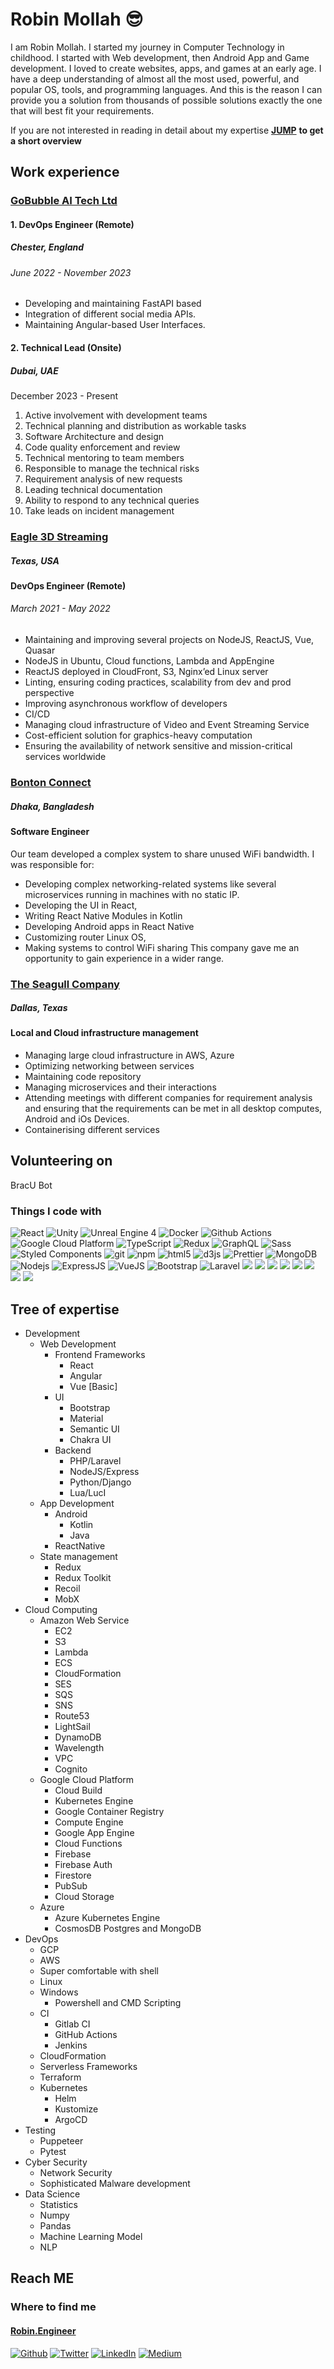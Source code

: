 # Robin Mollah 😎
I am Robin Mollah. I started my journey in Computer Technology in childhood. I started with Web development, then Android App and Game development. I loved to create websites, apps, and games at an early age. I have a deep understanding of almost all the most used, powerful, and popular OS, tools, and programming languages. And this is the reason I can provide you a solution from thousands of possible solutions exactly the one that will best fit your requirements.

If you are not interested in reading in detail about my expertise [**JUMP**](#work-experience) **to get a short overview**


<!--
**robinmollah/robinmollah** is a ✨ _special_ ✨ repository because its `README.md` (this file) appears on your GitHub profile.

Here are some ideas to get you started:

- 🔭 I’m currently working on ...
- 🌱 I’m currently learning ...
- 👯 I’m looking to collaborate on ...
- 🤔 I’m looking for help with ...
- 💬 Ask me about ...
- 📫 How to reach me: ...
- 😄 Pronouns: ...
- ⚡ Fun fact: ...
-->
## Work experience

### [GoBubble AI Tech Ltd](https://gobubblehq.com)
#### 1. DevOps Engineer (Remote)
##### Chester, England
###### June 2022 - November 2023
- Developing and maintaining FastAPI based 
- Integration of different social media APIs.
- Maintaining Angular-based User Interfaces.

#### 2. Technical Lead (Onsite)
##### Dubai, UAE
December 2023 - Present
1. Active involvement with development teams
2. Technical planning and distribution as workable tasks
2. Software Architecture and design
3. Code quality enforcement and review
4. Technical mentoring to team members
5. Responsible to manage the technical risks
6. Requirement analysis of new requests
7. Leading technical documentation
8. Ability to respond to any technical queries
9. Take leads on incident management


### [Eagle 3D Streaming](https://eagle3dstreaming.com)
##### Texas, USA
#### DevOps Engineer (Remote)
###### March 2021 - May 2022
- Maintaining and improving several projects on NodeJS, ReactJS, Vue, Quasar
- NodeJS in Ubuntu, Cloud functions, Lambda and AppEngine
- ReactJS deployed in CloudFront, S3, Nginx’ed Linux server
- Linting, ensuring coding practices, scalability from dev and prod perspective
- Improving asynchronous workflow of developers
- CI/CD
- Managing cloud infrastructure of Video and Event Streaming Service
- Cost-efficient solution for graphics-heavy computation
- Ensuring the availability of network sensitive and mission-critical services worldwide


### [Bonton Connect](http://bonton.app)
##### Dhaka, Bangladesh
#### Software Engineer
Our team developed a complex system to share unused WiFi bandwidth. I was responsible for:
- Developing complex networking-related systems like several microservices running in machines with no static IP.
- Developing the UI in React,
- Writing React Native Modules in Kotlin
- Developing Android apps in React Native
- Customizing router Linux OS,
- Making systems to control WiFi sharing
This company gave me an opportunity to gain experience in a wider range.

### [The Seagull Company](https://www.seagullcompany.com/)
##### Dallas, Texas
#### Local and Cloud infrastructure management
- Managing large cloud infrastructure in AWS, Azure
- Optimizing networking between services
- Maintaining code repository
- Managing microservices and their interactions
- Attending meetings with different companies for requirement analysis and ensuring that the requirements can be met in all desktop computes, Android and iOs Devices.
- Containerising different services

## Volunteering on
BracU Bot

### Things I code with
<p>
  <img alt="React" src="https://img.shields.io/badge/-React-45b8d8?style=flat-square&logo=react&logoColor=white" />
  <img alt="Unity" src="https://img.shields.io/badge/-Unity-8DD6F9?style=flat-square&logo=unity&logoColor=white" />
  <img alt="Unreal Engine 4" src="https://img.shields.io/badge/-Unreal_Engine_4-5849BE?style=flat-square&logo=ue4&logoColor=white" />
  <img alt="Docker" src="https://img.shields.io/badge/-Docker-46a2f1?style=flat-square&logo=docker&logoColor=white" />
  <img alt="Github Actions" src="https://img.shields.io/badge/-Github_Actions-2088FF?style=flat-square&logo=github-actions&logoColor=white" />
  <img alt="Google Cloud Platform" src="https://img.shields.io/badge/-Google_Cloud_Platform-1a73e8?style=flat-square&logo=google-cloud&logoColor=white" />
  <img alt="TypeScript" src="https://img.shields.io/badge/-TypeScript-007ACC?style=flat-square&logo=typescript&logoColor=white" />
<!--   <img alt="Apollo" src="https://img.shields.io/badge/-Apollo%20GraphQL-311C87?style=flat-square&logo=apollo-graphql&logoColor=white" /> -->
<!--   <img alt="Heroku" src="https://img.shields.io/badge/-Heroku-430098?style=flat-square&logo=heroku&logoColor=white" /> -->
  <img alt="Redux" src="https://img.shields.io/badge/-Redux-764ABC?style=flat-square&logo=redux&logoColor=white" />
  <img alt="GraphQL" src="https://img.shields.io/badge/-GraphQL-E10098?style=flat-square&logo=graphql&logoColor=white" />
  <img alt="Sass" src="https://img.shields.io/badge/-Sass-CC6699?style=flat-square&logo=sass&logoColor=white" />
  <img alt="Styled Components" src="https://img.shields.io/badge/-Styled_Components-db7092?style=flat-square&logo=styled-components&logoColor=white" />
  <img alt="git" src="https://img.shields.io/badge/-Git-F05032?style=flat-square&logo=git&logoColor=white" />
<!--   <img alt="NestJs" src="https://img.shields.io/badge/-NestJs-ea2845?style=flat-square&logo=nestjs&logoColor=white" /> -->
<!--   <img alt="angular" src="https://img.shields.io/badge/-Angular-DD0031?style=flat-square&logo=angular&logoColor=white" /> -->
  <img alt="npm" src="https://img.shields.io/badge/-NPM-CB3837?style=flat-square&logo=npm&logoColor=white" />
  <img alt="html5" src="https://img.shields.io/badge/-HTML5-E34F26?style=flat-square&logo=html5&logoColor=white" />
<!--   <img alt="Brave browser" src="https://img.shields.io/badge/-Brave_Browser-FB542B?style=flat-square&logo=brave&logoColor=white" /> -->
<!--   <img alt="Rollup" src="https://img.shields.io/badge/-Rollup-EC4A3F?style=flat-square&logo=rollup.js&logoColor=white" /> -->
  <img alt="d3js" src="https://img.shields.io/badge/-D3.js-F9A03C?style=flat-square&logo=d3.js&logoColor=white" />
  <img alt="Prettier" src="https://img.shields.io/badge/-Prettier-F7B93E?style=flat-square&logo=prettier&logoColor=white" />
  <img alt="MongoDB" src="https://img.shields.io/badge/-MongoDB-13aa52?style=flat-square&logo=mongodb&logoColor=white" />
  <img alt="Nodejs" src="https://img.shields.io/badge/-Nodejs-43853d?style=flat-square&logo=Node.js&logoColor=white" />
  <img alt="ExpressJS" src="https://img.shields.io/badge/Express.js-000000?style=for-the-badge&logo=express&logoColor=white" />
  <img alt="VueJS" src="https://img.shields.io/badge/Vue.js-35495E?style=for-the-badge&logo=vue-dot-js&logoColor=4FC08D" />
  
  <img alt="Bootstrap" src="https://img.shields.io/badge/Bootstrap-563D7C?style=for-the-badge&logo=bootstrap&logoColor=white" />
  <img alt="Laravel" src="https://img.shields.io/badge/Laravel-FF2D20?style=for-the-badge&logo=laravel&logoColor=white" />
  <img src="https://img.shields.io/badge/next.js-000000?style=for-the-badge&logo=nextdotjs&logoColor=white"/>
  <img src="https://img.shields.io/badge/firebase-ffca28?style=for-the-badge&logo=firebase&logoColor=black"/> 
  <img src="https://img.shields.io/badge/Postman-FF6C37?style=for-the-badge&logo=Postman&logoColor=white"/> 
  <img src="https://img.shields.io/badge/Insomnia-5849be?style=for-the-badge&logo=Insomnia&logoColor=white"/> 
<!--   <img src="https://img.shields.io/badge/Jenkins-D24939?style=for-the-badge&logo=Jenkins&logoColor=white"/> -->
<!--   <img src="https://img.shields.io/badge/PowerShell-5391FE?style=for-the-badge&logo=PowerShell&logoColor=white"/>  -->
  <img src="https://img.shields.io/badge/Nginx-009639?style=for-the-badge&logo=nginx&logoColor=white"/> 
  <img src="https://img.shields.io/badge/ChartJS-FF6384?style=for-the-badge&logo=chart-dot-js&logoColor=white"/>
  <img src="https://img.shields.io/badge/Xampp-F37623?style=for-the-badge&logo=xampp&logoColor=white" />
  <img src="https://img.shields.io/badge/Amazon_AWS-232F3E?style=for-the-badge&logo=amazon-aws&logoColor=white" /> 
</p>

## Tree of expertise

* Development
  * Web Development
    * Frontend Frameworks
      * React
      * Angular
      * Vue [Basic]
    * UI
      * Bootstrap
      * Material
      * Semantic UI
      * Chakra UI
    * Backend
      * PHP/Laravel
      * NodeJS/Express
      * Python/Django
      * Lua/LucI
  * App Development
    * Android
      * Kotlin
      * Java
    * ReactNative
  * State management
    * Redux
    * Redux Toolkit
    * Recoil
    * MobX
* Cloud Computing
  * Amazon Web Service
    * EC2
    * S3
    * Lambda
    * ECS
    * CloudFormation
    * SES
    * SQS
    * SNS
    * Route53
    * LightSail
    * DynamoDB
    * Wavelength
    * VPC
    * Cognito
  * Google Cloud Platform
    * Cloud Build
    * Kubernetes Engine
    * Google Container Registry
    * Compute Engine
    * Google App Engine
    * Cloud Functions
    * Firebase
    * Firebase Auth
    * Firestore
    * PubSub
    * Cloud Storage
  * Azure
    * Azure Kubernetes Engine
    * CosmosDB Postgres and MongoDB
* DevOps
  * GCP
  * AWS
  * Super comfortable with shell
  * Linux
  * Windows
    * Powershell and CMD Scripting
  * CI
    * Gitlab CI
    * GitHub Actions
    * Jenkins
  * CloudFormation
  * Serverless Frameworks
  * Terraform
  * Kubernetes
    * Helm
    * Kustomize
    * ArgoCD
* Testing
  * Puppeteer
  * Pytest
* Cyber Security
  * Network Security
  * Sophisticated Malware development
* Data Science
  * Statistics
  * Numpy
  * Pandas
  * Machine Learning Model
  * NLP

## Reach ME
### Where to find me
#### [Robin.Engineer](https://robin.engineer)
<p><a href="https://github.com/robinmollah" target="_blank"><img alt="Github" src="https://img.shields.io/badge/GitHub-%2312100E.svg?&style=for-the-badge&logo=Github&logoColor=white" /></a> <a href="https://twitter.com/robinsajin" target="_blank"><img alt="Twitter" src="https://img.shields.io/badge/twitter-%231DA1F2.svg?&style=for-the-badge&logo=twitter&logoColor=white" /></a> <a href="https://www.linkedin.com/in/robinmollah" target="_blank"><img alt="LinkedIn" src="https://img.shields.io/badge/linkedin-%230077B5.svg?&style=for-the-badge&logo=linkedin&logoColor=white" /></a> <a href="https://medium.com/@robinmollah" target="_blank"><img alt="Medium" src="https://img.shields.io/badge/medium-%2312100E.svg?&style=for-the-badge&logo=medium&logoColor=white" /></a>
</p>
